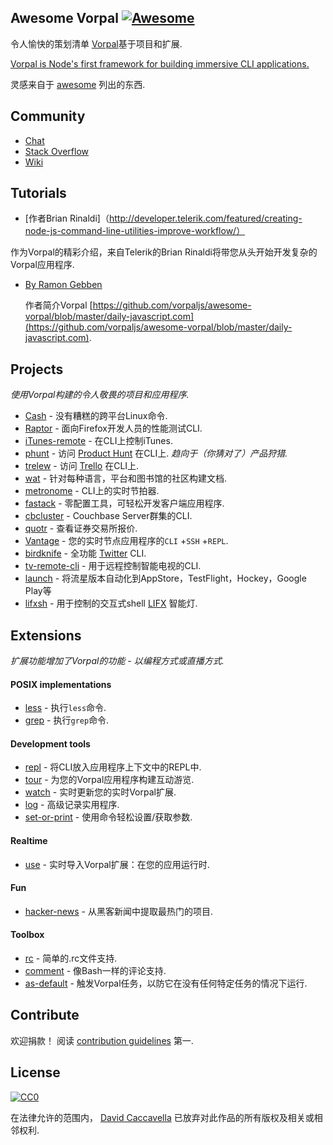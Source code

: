 <div class="github-widget" data-repo="vorpaljs/awesome-vorpal"></div>

## Awesome Vorpal [![Awesome](https://cdn.rawgit.com/sindresorhus/awesome/d7305f38d29fed78fa85652e3a63e154dd8e8829/media/badge.svg)](https://github.com/sindresorhus/awesome)

令人愉快的策划清单 [Vorpal](https://github.com/dthree/vorpal)基于项目和扩展.

[Vorpal is Node's first framework for building immersive CLI applications.](https://github.com/dthree/vorpal)

灵感来自于 [awesome](https://github.com/sindresorhus/awesome) 列出的东西.



## Community

- [Chat](https://gitter.im/dthree/vorpal)
- [Stack Overflow](http://stackoverflow.com/questions/tagged/vorpal.js)
- [Wiki](https://github.com/dthree/vorpal/wiki)

## Tutorials

-  [作者Brian Rinaldi]（http://developer.telerik.com/featured/creating-node-js-command-line-utilities-improve-workflow/）

  作为Vorpal的精彩介绍，来自Telerik的Brian Rinaldi将带您从头开始开发复杂的Vorpal应用程序.

- [By Ramon Gebben](http://daily-javascript.com/articles/vorpal/)

  作者简介Vorpal [https://github.com/vorpaljs/awesome-vorpal/blob/master/daily-javascript.com](https://github.com/vorpaljs/awesome-vorpal/blob/master/daily-javascript.com).

## Projects

*使用Vorpal构建的令人敬畏的项目和应用程序.*

- [Cash](https://github.com/dthree/cash) - 没有糟糕的跨平台Linux命令.
- [Raptor](https://developer.mozilla.org/en-US/Firefox_OS/Automated_testing/Raptor) - 面向Firefox开发人员的性能测试CLI.
- [iTunes-remote](https://github.com/mischah/itunes-remote/) - 在CLI上控制iTunes.
- [phunt](https://github.com/Kristories/phunt) - 访问 [Product Hunt](https://www.producthunt.com/)  在CLI上.  *趋向于（你猜对了）产品狩猎.*
- [trelew](https://github.com/websitesfortrello/trelew) - 访问 [Trello](https://trello.com/) 在CLI上.
- [wat](https://github.com/dthree/wat) - 针对每种语言，平台和图书馆的社区构建文档.
- [metronome](https://github.com/AljoschaMeyer/metronome-cli) -  CLI上的实时节拍器.
- [fastack](https://github.com/fastack/cli) - 零配置工具，可轻松开发客户端应用程序.
- [cbcluster](https://www.npmjs.com/package/cbcluster) -  Couchbase Server群集的CLI.
- [quotr](https://github.com/andrerpena/quotr) - 查看证券交易所报价.
- [Vantage](https://github.com/dthree/vantage) - 您的实时节点应用程序的`CLI` +`SSH` +`REPL`.
- [birdknife](https://github.com/vanita5/birdknife) - 全功能 [Twitter](https://twitter.com/) CLI.
- [tv-remote-cli](https://github.com/Glavin001/tv-remote-cli) - 用于远程控制智能电视的CLI.
- [launch](https://github.com/NewSpring/meteor-launch) - 将流星版本自动化到AppStore，TestFlight，Hockey，Google Play等
- [lifxsh](https://github.com/ristomatti/lifxsh) - 用于控制的交互式shell [LIFX](http://www.lifx.com) 智能灯.

## Extensions

*扩展功能增加了Vorpal的功能 - 以编程方式或直播方式.*

#### POSIX implementations

- [less](https://github.com/vorpaljs/vorpal-less) - 执行`less`命令.
- [grep](https://github.com/vorpaljs/vorpal-grep) - 执行`grep`命令.

#### Development tools

- [repl](https://github.com/vorpaljs/vorpal-repl) - 将CLI放入应用程序上下文中的REPL中.
- [tour](https://github.com/vorpaljs/vorpal-tour) - 为您的Vorpal应用程序构建互动游览.
- [watch](https://github.com/vantagejs/vantage-watch) - 实时更新您的实时Vorpal扩展.
- [log](https://github.com/AljoschaMeyer/vorpal-log) - 高级记录实用程序.
- [set-or-print](https://github.com/AljoschaMeyer/vorpal-setorprint) - 使用命令轻松设置/获取参数.

#### Realtime

- [use](https://github.com/vorpaljs/vorpal-use) - 实时导入Vorpal扩展：在您的应用运行时.

#### Fun

- [hacker-news](https://github.com/vorpaljs/vorpal-hacker-news) - 从黑客新闻中提取最热门的项目.

#### Toolbox
- [rc](https://github.com/subk/vorpal-rc) - 简单的.rc文件支持.
- [comment](https://github.com/subk/vorpal-comment) - 像Bash一样的评论支持.
- [as-default](https://github.com/ialpert/vorpal-as-default) - 触发Vorpal任务，以防它在没有任何特定任务的情况下运行.

## Contribute

 欢迎捐款！  阅读 [contribution guidelines](https://github.com/vorpaljs/awesome-vorpal/blob/master/contributing.md) 第一.

## License

[![CC0](http://i.creativecommons.org/p/zero/1.0/88x31.png)](http://creativecommons.org/publicdomain/zero/1.0/)

在法律允许的范围内， [David Caccavella](https://github.com/dthree) 已放弃对此作品的所有版权及相关或相邻权利.
